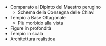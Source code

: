 - Comparato al Dipinto del Maestro perugino
	- Schema della Consegna delle Chiavi
- Tempio a Base Ottagonale
	- Più morbido alla vista
- Figure in profondità
- Tempio in scala
- Architettura realistica